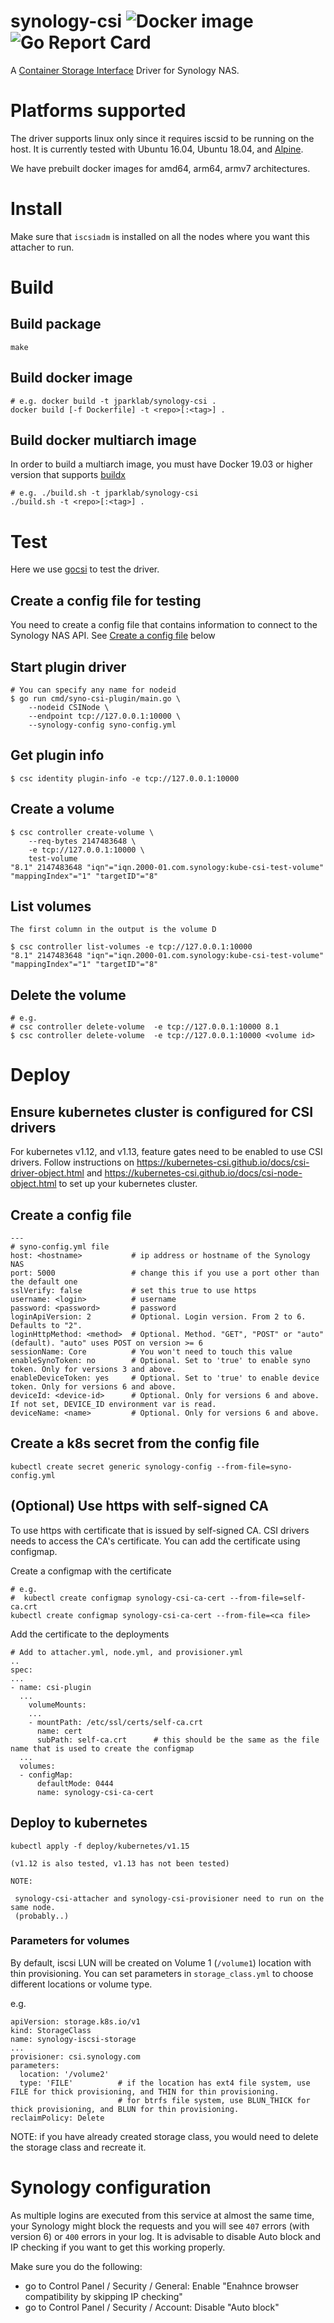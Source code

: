 # synology-csi ![Docker image](https://github.com/jparklab/synology-csi/workflows/Docker%20image/badge.svg) ![Go Report Card](https://goreportcard.com/badge/github.com/jparklab/synology-csi)

A [Container Storage Interface](https://github.com/container-storage-interface) Driver for Synology NAS.

# Platforms supported

 The driver supports linux only since it requires iscsid to be running on the host. It is currently tested with 
 Ubuntu 16.04, Ubuntu 18.04, and [Alpine](https://alpinelinux.org/).

 We have prebuilt docker images for amd64, arm64, armv7 architectures.

# Install

Make sure that `iscsiadm` is installed on all the nodes where you want this attacher to run.

# Build

## Build package

    make

## Build docker image

    # e.g. docker build -t jparklab/synology-csi .
    docker build [-f Dockerfile] -t <repo>[:<tag>] .

## Build docker multiarch image

In order to build a multiarch image, you must have Docker 19.03 or higher version that supports [buildx](https://docs.docker.com/buildx/working-with-buildx/)

    # e.g. ./build.sh -t jparklab/synology-csi
    ./build.sh -t <repo>[:<tag>] .

# Test

  Here we use [gocsi](https://github.com/rexray/gocsi) to test the driver.

## Create a config file for testing

  You need to create a config file that contains information to connect to the Synology NAS API. See [Create a config file](#config) below

## Start plugin driver

    # You can specify any name for nodeid
    $ go run cmd/syno-csi-plugin/main.go \
        --nodeid CSINode \
        --endpoint tcp://127.0.0.1:10000 \
        --synology-config syno-config.yml 

## Get plugin info

    $ csc identity plugin-info -e tcp://127.0.0.1:10000

## Create a volume

    $ csc controller create-volume \
        --req-bytes 2147483648 \
        -e tcp://127.0.0.1:10000 \
        test-volume 
    "8.1" 2147483648 "iqn"="iqn.2000-01.com.synology:kube-csi-test-volume" "mappingIndex"="1" "targetID"="8"

## List volumes

    The first column in the output is the volume D

    $ csc controller list-volumes -e tcp://127.0.0.1:10000 
    "8.1" 2147483648 "iqn"="iqn.2000-01.com.synology:kube-csi-test-volume" "mappingIndex"="1" "targetID"="8"

## Delete the volume

    # e.g.
    # csc controller delete-volume  -e tcp://127.0.0.1:10000 8.1
    $ csc controller delete-volume  -e tcp://127.0.0.1:10000 <volume id>

# Deploy

## Ensure kubernetes cluster is configured for CSI drivers

  For kubernetes v1.12, and v1.13, feature gates need to be enabled to use CSI drivers.
  Follow instructions on https://kubernetes-csi.github.io/docs/csi-driver-object.html and https://kubernetes-csi.github.io/docs/csi-node-object.html
  to set up your kubernetes cluster.

## Create a config file <a name='config'></a>

    ---
    # syno-config.yml file
    host: <hostname>           # ip address or hostname of the Synology NAS
    port: 5000                 # change this if you use a port other than the default one
    sslVerify: false           # set this true to use https
    username: <login>          # username
    password: <password>       # password
    loginApiVersion: 2         # Optional. Login version. From 2 to 6. Defaults to "2".
    loginHttpMethod: <method>  # Optional. Method. "GET", "POST" or "auto" (default). "auto" uses POST on version >= 6
    sessionName: Core          # You won't need to touch this value
    enableSynoToken: no        # Optional. Set to 'true' to enable syno token. Only for versions 3 and above.
    enableDeviceToken: yes     # Optional. Set to 'true' to enable device token. Only for versions 6 and above.
    deviceId: <device-id>      # Optional. Only for versions 6 and above. If not set, DEVICE_ID environment var is read.
    deviceName: <name>         # Optional. Only for versions 6 and above.



## Create a k8s secret from the config file

    kubectl create secret generic synology-config --from-file=syno-config.yml

## (Optional) Use https with self-signed CA

  To use https with certificate that is issued by self-signed CA. CSI drivers needs to access the CA's certificate.
  You can add the certificate using configmap.

  Create a configmap with the certificate

    # e.g.
    #  kubectl create configmap synology-csi-ca-cert --from-file=self-ca.crt
    kubectl create configmap synology-csi-ca-cert --from-file=<ca file>

  Add the certificate to the deployments

    # Add to attacher.yml, node.yml, and provisioner.yml
    ..
    spec:
    ...
    - name: csi-plugin
      ...
        volumeMounts:
        ...
        - mountPath: /etc/ssl/certs/self-ca.crt
          name: cert
          subPath: self-ca.crt      # this should be the same as the file name that is used to create the configmap
      ...
      volumes:
      - configMap:
          defaultMode: 0444
          name: synology-csi-ca-cert
    

## Deploy to kubernetes

    kubectl apply -f deploy/kubernetes/v1.15

    (v1.12 is also tested, v1.13 has not been tested)

    NOTE:

     synology-csi-attacher and synology-csi-provisioner need to run on the same node.
     (probably..)

### Parameters for volumes

By default, iscsi LUN will be created on Volume 1 (`/volume1`) location with thin provisioning.
You can set parameters in `storage_class.yml` to choose different locations or volume type. 

e.g.

    apiVersion: storage.k8s.io/v1
    kind: StorageClass
    name: synology-iscsi-storage
    ...
    provisioner: csi.synology.com
    parameters:
      location: '/volume2'
      type: 'FILE'          # if the location has ext4 file system, use FILE for thick provisioning, and THIN for thin provisioning.
                            # for btrfs file system, use BLUN_THICK for thick provisioning, and BLUN for thin provisioning.
    reclaimPolicy: Delete

NOTE: if you have already created storage class, you would need to delete the storage class and recreate it. 

# Synology configuration

As multiple logins are executed from this service at almost the same time, your Synology might block the
requests and you will see `407` errors (with version 6) or `400` errors in your log. It is advisable to
disable Auto block and IP checking if you want to get this working properly.

Make sure you do the following:
- go to Control Panel / Security / General: Enable "Enahnce browser compatibility by skipping IP checking"
- go to Control Panel / Security / Account: Disable "Auto block"
